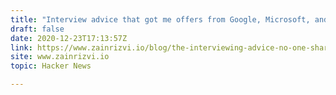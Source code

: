 ```yaml
---
title: "Interview advice that got me offers from Google, Microsoft, and Stripe"
draft: false
date: 2020-12-23T17:13:57Z
link: https://www.zainrizvi.io/blog/the-interviewing-advice-no-one-shares/?utm_medium=RSS&utm_source=hune
site: www.zainrizvi.io
topic: Hacker News  

---
```

